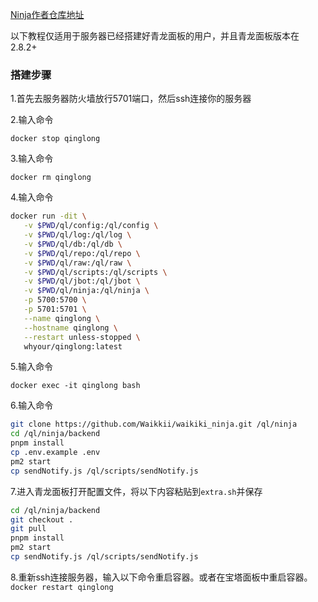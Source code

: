 [Ninja作者仓库地址](https://github.com/Waikkii/Waikiki_ninja/tree/master)


以下教程仅适用于服务器已经搭建好青龙面板的用户，并且青龙面板版本在2.8.2+

### 搭建步骤

1.首先去服务器防火墙放行5701端口，然后ssh连接你的服务器

2.输入命令

`docker stop qinglong`

3.输入命令

`docker rm qinglong`

4.输入命令
```bash
docker run -dit \
   -v $PWD/ql/config:/ql/config \
   -v $PWD/ql/log:/ql/log \
   -v $PWD/ql/db:/ql/db \
   -v $PWD/ql/repo:/ql/repo \
   -v $PWD/ql/raw:/ql/raw \
   -v $PWD/ql/scripts:/ql/scripts \
   -v $PWD/ql/jbot:/ql/jbot \
   -v $PWD/ql/ninja:/ql/ninja \
   -p 5700:5700 \
   -p 5701:5701 \
   --name qinglong \
   --hostname qinglong \
   --restart unless-stopped \
   whyour/qinglong:latest
```   
5.输入命令

`docker exec -it qinglong bash`

6.输入命令
```bash
git clone https://github.com/Waikkii/waikiki_ninja.git /ql/ninja
cd /ql/ninja/backend
pnpm install
cp .env.example .env
pm2 start
cp sendNotify.js /ql/scripts/sendNotify.js
```
7.进入青龙面板打开配置文件，将以下内容粘贴到`extra.sh`并保存
```bash
cd /ql/ninja/backend
git checkout .
git pull
pnpm install
pm2 start
cp sendNotify.js /ql/scripts/sendNotify.js
```
8.重新ssh连接服务器，输入以下命令重启容器。或者在宝塔面板中重启容器。
`docker restart qinglong`
